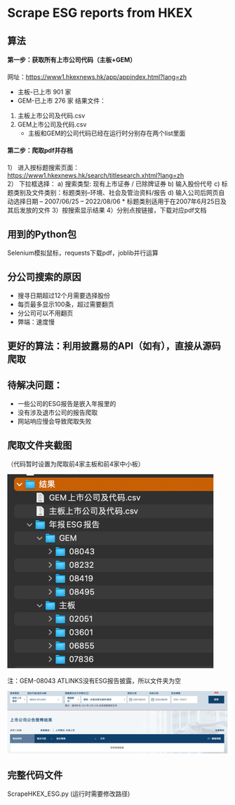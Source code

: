 # Scrape ESG reports from HKEX
## 算法
#### 第一步：获取所有上市公司代码（主板+GEM）
网址：https://www1.hkexnews.hk/app/appindex.html?lang=zh
- 主板-已上市 901 家
- GEM-已上市 276 家
结果文件：
1. 主板上市公司及代码.csv
2. GEM上市公司及代码.csv
   * 主板和GEM的公司代码已经在运行时分别存在两个list里面

#### 第二步：爬取pdf并存档
1）	进入按标题搜索页面：https://www1.hkexnews.hk/search/titlesearch.xhtml?lang=zh  
2）	下拉框选择：
    a)	搜索类型: 现有上市证券 / 已除牌证券
    b)	输入股份代号
    c)	标题类别及文件类别：标题类别–环境、社会及管治资料/报告
    d)	输入公司后网页自动选择日期 – 2007/06/25 – 2022/08/06
           * 标题类别适用于在2007年6月25日及其后发放的文件
3）按搜索显示结果
4）分别点按链接，下载对应pdf文档

## 用到的Python包
Selenium模拟鼠标，requests下载pdf，joblib并行运算

## 分公司搜索的原因
* 搜寻日期超过12个月需要选择股份
* 每页最多显示100条，超过需要翻页
* 分公司可以不用翻页
* 弊端：速度慢

## 更好的算法：利用披露易的API（如有），直接从源码爬取

## 待解决问题：
- 一些公司的ESG报告是嵌入年报里的
- 没有涉及退市公司的报告爬取
- 网站响应慢会导致爬取失败

## 爬取文件夹截图
（代码暂时设置为爬取前4家主板和前4家中小板）
 
 ![output](dir.png)

注：GEM-08043 ATLINKS没有ESG报告披露，所以文件夹为空

 ![08043](08043.png)

## 完整代码文件
ScrapeHKEX_ESG.py (运行时需要修改路径)
